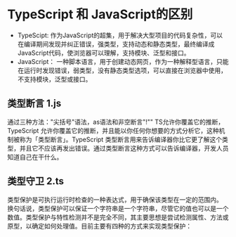 # TypeScript 和 JavaScript的区别
- TypeScipt: 作为JavaScript的超集，用于解决大型项目的代码复杂性，可以在编译期间发现并纠正错误，强类型，支持动态和静态类型，最终编译成JavaScript代码，使浏览器可以理解，支持模块、泛型和接口。
- JavaScript： 一种脚本语言，用于创建动态网页，作为一种解释型语言，只能在运行时发现错误，弱类型，没有静态类型选项，可以直接在浏览器中使用，不支持模块，泛型或接口。

## 类型断言  1.js
通过三种方法："尖括号"语法，as语法和非空断言"!""
TS允许你覆盖它的推断，TypeScript 允许你覆盖它的推断，并且能以你任何你想要的方式分析它，这种机制被称为「类型断言」。TypeScript 类型断言用来告诉编译器你比它更了解这个类型，并且它不应该再发出错误。通过类型断言这种方式可以告诉编译器，开发人员知道自己在干什么。


## 类型守卫  2.ts
类型保护是可执行运行时检查的一种表达式，用于确保该类型在一定的范围内。 换句话说，类型保护可以保证一个字符串是一个字符串，尽管它的值也可以是一个数值。类型保护与特性检测并不是完全不同，其主要思想是尝试检测属性、方法或原型，以确定如何处理值。目前主要有四种的方式来实现类型保护：
